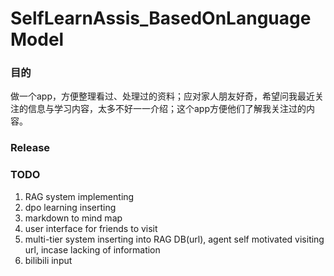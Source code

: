 # SelfLearnAssis_BasedOnLanguageModel

### 目的
做一个app，方便整理看过、处理过的资料；应对家人朋友好奇，希望问我最近关注的信息与学习内容，太多不好一一介绍；这个app方便他们了解我关注过的内容。

### Release


### TODO
1. RAG system implementing
2. dpo learning inserting
3. markdown to mind map
4. user interface for friends to visit
5. multi-tier system inserting into RAG DB(url), agent self motivated visiting url, incase lacking of information
6. bilibili input
